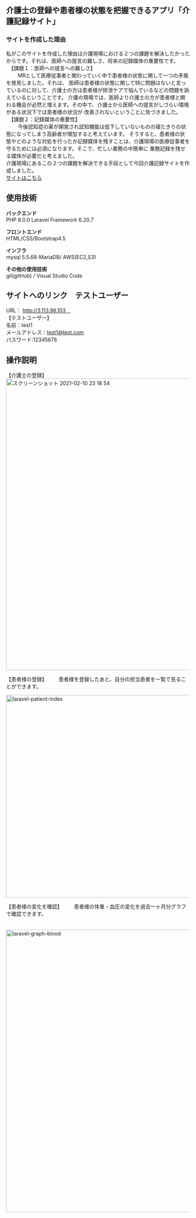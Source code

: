 

## 介護士の登録や患者様の状態を把握できるアプリ「介護記録サイト」
### サイトを作成した理由<br>
私がこのサイトを作成した理由は介護現場における２つの課題を解決したかったからです。それは、医師への提言の難しさ、将来の記録媒体の重要性です。<br>
　【課題１：医師への提言への難しさ】<br>
　　 MRとして医療従事者と関わっていく中で患者様の状態に関して一つの矛盾を発見しました。それは、 医師は患者様の状態に関して特に問題はないと言っているのに対して、介護士の方は患者様が排泄ケアで悩んでいるなどの問題を訴えているということです。 介護の現場では、医師より介護士の方が患者様と関わる機会が必然と増えます。その中で、介護士から医師への提言がしづらい環境がある状況下では患者様の状況が 改善されないということに気づきました。<br>
　【課題２：記録媒体の重要性】<br>
　　 今後認知症の薬が開発され認知機能は低下していないものの寝たきりの状態になってしまう高齢者が増加すると考えています。 そうすると、患者様の状態やどのような対処を行ったか記録媒体を残すことは、介護現場の医療従事者を守るためには必須になります。そこで、忙しい業務の中簡単に 業務記録を残せる媒体が必要だと考えました。<br>
介護現場にあるこの２つの課題を解決できる手段として今回介護記録サイトを作成しました。<br>
<a href="http://3.113.96.103" alt="">サイトはこちら</a>

## 使用技術
**バックエンド**<br>
PHP 8.0.0
Laravel Framework 6.20.7<br>

**フロントエンド**<br>
HTML/CSS/Bootstrap4.5<br>

**インフラ**<br>
mysql 5.5.68-MariaDB/ AWS(EC2,S3)<br>

**その他の使用技術**<br>
 git(gitHub) / Visual Studio Code 

## サイトへのリンク　テストユーザー<br>
URL： http://3.113.96.103　<br>
【テストユーザー】          <br>
名前：test1             <br>
メールアドレス：test1@test.com <br>
パスワード:12345678

## 操作説明
【介護士の登録】
<img width="798" alt="スクリーンショット 2021-02-10 23 18 54" src="https://user-images.githubusercontent.com/76683891/107521865-65dc5f00-6bf6-11eb-8c44-cdd405b9a9df.png">




【患者様の登録】
　　患者様を登録したあと、自分の担当患者を一覧で見ることができます。

   <img width="554" alt="laravel-patient-index" src="https://user-images.githubusercontent.com/76683891/107608748-25c1be80-6c80-11eb-985f-6e4be6ab8977.png">


【患者様の変化を確認】
　　患者様の体重・血圧の変化を過去一ヶ月分グラフで確認できます。


　<img width="773" alt="laravel-graph-blood" src="https://user-images.githubusercontent.com/76683891/107608794-51dd3f80-6c80-11eb-9856-f13f85caf438.png">

